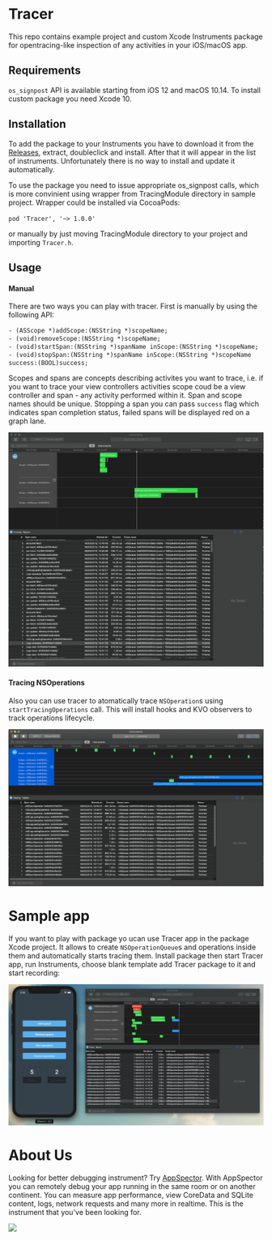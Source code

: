 # Tracer
This repo contains example project and custom Xcode Instruments package for opentracing-like inspection of any activities in your iOS/macOS app.

## Requirements
`os_signpost` API is available starting from iOS 12 and macOS 10.14.
To install custom package you need Xcode 10.

## Installation
To add the package to your Instruments you have to download it from the [Releases](https://github.com/appspector/Tracer/releases/tag/1.0.1), extract, doubleclick and install.
After that it will appear in the list of instruments. Unfortunately there is no way to install and update it automatically.

To use the package you need to issue appropriate os_signpost calls, which is more convinient using wrapper from TracingModule directory in sample project. Wrapper could be installed via CocoaPods:

`pod 'Tracer', '~> 1.0.0'`

or manually by just moving TracingModule directory to your project and importing `Tracer.h`.

## Usage
#### Manual
There are two ways you can play with tracer. First is manually by using the following API:
```
- (ASScope *)addScope:(NSString *)scopeName;
- (void)removeScope:(NSString *)scopeName;
- (void)startSpan:(NSString *)spanName inScope:(NSString *)scopeName;
- (void)stopSpan:(NSString *)spanName inScope:(NSString *)scopeName success:(BOOL)success;
```
Scopes and spans are concepts describing activites you want to trace, i.e. if you want to trace your view controllers activities scope coud be a view controller and span - any activity performed within it. Span and scope names should be unique. Stopping a span you can pass `success` flag which indicates span completion status, failed spans will be displayed red on a graph lane.

![](https://github.com/appspector/Tracer/blob/master/image-manual.png)

#### Tracing NSOperations
Also you can use tracer to atomatically trace `NSOperation`s using `startTracingOperations` call. This will install hooks and KVO observers to track operations lifecycle.

![](https://github.com/appspector/Tracer/blob/master/image-operations.png)

# Sample app
If you want to play with package yo ucan use Tracer app in the package Xcode project. It allows to create `NSOperationQueue`s and operations inside them and automatically starts tracing them. Install package then start Tracer app, run Instruments, choose blank template add Tracer package to it and start recording:

![](https://github.com/appspector/Tracer/blob/master/image-sample.png)

# About Us

Looking for better debugging instrument? Try [AppSpector](https://appspector.com). With AppSpector you can remotely debug your app running in the same room or on another continent. You can measure app performance, view CoreData and SQLite content, logs, network requests and many more in realtime. This is the instrument that you've been looking for.

![](https://storage.googleapis.com/appspector-support/screenshots/appspector_twittercover2.png)

